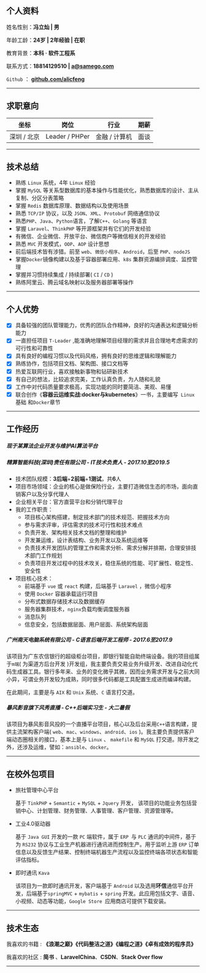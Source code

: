 ## 个人资料

姓名性别：**冯立灿 | 男**

年龄工龄：**24岁 | 2年经验 | 在职**

教育背景：**本科 · 软件工程系**

联系方式：**18814129510 | a@samego.com**

 `Github` ： **[github.com/alicfeng](https://github.com/alicfeng)**

___



## 求职意向

|     坐标      |       岗位       |      行业       | 期薪 |
| :-----------: | :--------------: | :-------------: | :--: |
| 深圳  /  北京 | Leader  /  PHPer | 金融  /  计算机 | 面谈 |

___



## 技术总结

- 熟练 `Linux` 系统，4年 `Linux` 经验
- 掌握 `MySQL` 等关系型数据库的基本操作与性能优化，熟悉数据库的设计、主从复制、分区分表策略
- 掌握 `Redis` 数据库原理、数据结构以及使用场景
- 熟悉 `TCP/IP` 协议，以及 `JSON`、`XML`、`Protobuf` 网络通信协议
- 熟悉`PHP`、`Java`、`Python`语言，了解`C++`、`Golang` 等语言
- 掌握 `Laravel`、`ThinkPHP` 等开源框架并有它们的开发经验
- 有微信、企业微信、开放平台、微信商户等微信相关的开发经验
- 熟悉 `MVC` 开发模式，`OOP`、`AOP` 设计思想
- 前后端技术皆有涉猎。前至 `web`、`微信小程序`、`Android`，后至 `PHP`、`nodeJS`
- 掌握`Docker`镜像构建以及基于容器部署应用、`k8s` 集群资源编排调度、监控管理
- 掌握并习惯持续集成 / 持续部署( `CI` / `CD` )
- 熟练阿里云、腾云域名映射以及服务器部署等操作

___



## 个人优势

- [x] 具备较强的团队管理能力，优秀的团队合作精神，良好的沟通表达和逻辑分析能力
- [x] 一直担任项目 `T-Leader` ,能准确地理解项目经理的需求并且合理地考虑需求的可行性和可靠性
- [x] 具有良好的编程习惯以及代码风格，拥有良好的思维逻辑和理解能力
- [x] 熟练协作，包括项目文档、架构图、接口文档等
- [x] 热爱互联网行业，喜欢接触新事物和钻研新技术
- [x] 有自己的想法，比较追求完美，工作认真负责，为人随和礼貌
- [x] 工作中对代码质量要求极高，实现功能的同时要简洁、美观、易懂
- [x] 联合创作《**容器云运维实战:docker与kubernetes**》⼀书，主要编写` Linux`基础 和`Docker`章节

___



## 工作经历

##### 现于某算法企业开发与维护AI算法平台

##### 精算智能科技(深圳)责任有限公司 - IT技术负责人 - 2017.10至2019.5

- 技术团队规模：**3后端**+**2前端**+**1测试**，共**6**人
- 项目市场领域：企业的核心是做保险行业，主要打造微信生态的市场，面向直销客户以及分享代理人
- 企业相关平台：官方直营平台和分销代理平台
- 我的工作职责：
  - 项目核心架构搭建，制定技术部门的技术规范、把握技术方向
  - 参与需求评审，评估需求的技术可行性和技术难点
  - 负责开发、架构相关技术文档的整理和维护
  - 开发兼运维，设计表结构、业务开发以及系统运维等
  - 负责技术开发团队的管理工作和需求分析、需求分解并排期，合理安排技术部门工作规划
  - 负责项目开发过程中的技术攻关，稳住系统的性能、可扩展性、稳定性、安全性
- 项目核心技术：
  - 前端基于 `vue` 或 `react` 构建，后端基于 `Laravel` ，微信小程序
  - 使用 `Docker` 容器承载运行项目
  - 分布式数据存储技术以及数据缓存
  - 服务器集群技术，`nginx`负载均衡调度服务器
  - 消息队列
  - 信息安全，包括数据层面、用户层面、系统架构层面



##### 广州南天电脑系统有限公司 - C语言后端开发工程师 - 2017.6至2017.9

该项目为广东农信银行的超级柜台项目，即银行智能自助终端设备。我的项目组属于`m端`( 为渠道方后台开发 )开发组，我主要负责交易业务升级开发、改进自动化代码生成器工具。银行多年来、业务的变化微乎其微，因而业务需求开发与之前大同小异，可谓业务开发较为成熟，同时很多代码都是工具配置生成进而编译构建。

在此期间，主要是与 `AIX` 和 `Unix` 系统、`C` 语言打交道。



##### 暴风影音旗下风秀直播 - C++后端实习生 - 大二暑假

该项目为暴风影音风投的一个直播平台项目，核心以及后台采用`C++`语言构建，提供主流架构客户端( `web`、`mac`、`windows`、`android`、`ios` )。我主要负责提供客户端动态圈相关的接口，基本上是与 `Linux` 、 `makefile` 和 `MySQL` 打交道。除开发之外，还涉及运维，譬如：`ansible`、`docker`。

___



## 在校外包项目

- 旅社管理中心平台

  基于 `TinkPHP` + `Semantic` + `MySQL` + `Jquery` 开发， 该项目的功能业务包括营销中心、计划管理、财务管理、人事管理、客户管理、资源管理等。

- 工业4.0驱动器

  基于  `	Java GUI ` 开发的一款 `PC` 端软件，属于 `ERP `与 `PLC` 通讯的中间件，基于为 `RS232` 协议与工业生产机器进行通讯进而控制生产。用于监听上游 `ERP` 订单信息以及反馈生产结果、控制终端机器生产流程以及监控终端各项状态和智能评估指标。

- 即时通讯 `Kava`

  该项目为一款即时通讯开发，客户端基于 `Android` 以及选用**环信**通信平台开发，后端基于`springMVC` + `mybatis` + `spring` 开发。此应用包括文字、语音、小视频、动态等功能，`Google Store `应用商店可提供下载安装。

------



## 技术生态

我喜欢的书籍 : **《浪潮之巅》《代码整洁之道》《编程之道》《卓有成效的程序员》**

我喜欢的社区 : **简书** 、**LaravelChina**、**CSDN**、**Stack Over flow** 

___



[^AlicFeng]: 价值源于技术，贡献源于分享 | 感谢阅读 `AlicFeng` 简历

